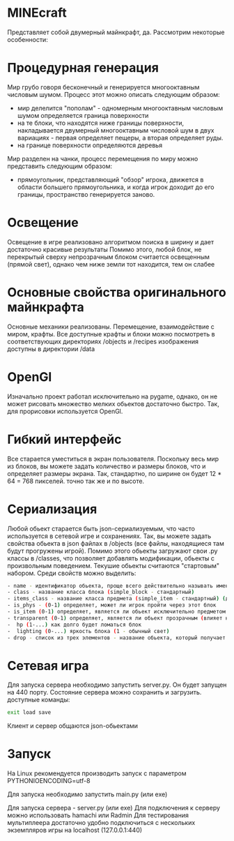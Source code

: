 # MINEcraft
Представляет собой двумерный майнкрафт, да. Рассмотрим некоторые особенности:
# Процедурная генерация
Мир грубо говоря бесконечный и генерируется многооктавным числовым шумом. Процесс этот можно описать следующим образом:
-  мир делелится "пополам" - одномерным многооктавным числовым шумом определяется граница поверхности
-  на те блоки, что находятся ниже границы поверхности, накладывается двумерный многооктавным числовой шум в двух вариациях - первая определяет пещеры, а вторая определяет руды.
-  на границе поверхности определяются деревья

Мир разделен на чанки, процесс перемещения по миру можно представить следующим образом:
-  прямоугольник, представляющий "обзор" игрока, движется в области большего прямоугольника, и когда игрок доходит до его границы, пространство генерируется заново.

# Освещение
Освещение в игре реализовано алгоритмом поиска в ширину и дает достаточно красивые результаты
Помимо этого, любой блок, не перекрытый сверху непрозрачным блоком считается освещенным (прямой свет), однако чем ниже земли тот находится, тем он слабее 

# Основные свойства оригинального майнкрафта 
Основные механики реализованы. Перемещение, взаимодействие с миром, крафты.
Все доступные крафты и блоки можно посмотреть в соответствующих директориях /objects и /recipes
изображения доступны в директории /data

# OpenGl
Изначально проект работал исключительно на pygame, однако, он не может рисовать множество мелких обьектов достаточно быстро. Так, для прорисовки используется OpenGl.

# Гибкий интерфейс
Все старается уместиться в экран пользователя. Поскольку весь мир из блоков, вы можете задать количество и размеры блоков, что и определяет размеры экрана.
Так, стандартно, по ширине он будет 12 * 64 = 768 пикселей. точно так же и по высоте.

# Сериализация

Любой обьект старается быть json-сериализуемым, что часто используется в сетевой игре и сохранениях. Так, вы можете задать свойства обьекта в json файлах в /objects (все файлы, находящиеся там будут прогружены игрой).
Помимо этого обьекты загружают свои .py классы в /classes, что позволяет добавлять модификации, обьекты с произвольным поведением.
Текушие обьекты считаются "стартовым" набором.
Среди свойств можно выделить:
```sh
- name - идентификатор обьекта, проще всего действительно называть именем ('dirt', к примеру)
- class - название класса блока (simple_block - стандартный)
- items_class - название класса предмета (simple_item - стандартный) (да, это разные классы)
- is_phys - (0-1) определяет, может ли игрок пройти через этот блок
- is_item (0-1) определяет, является ли обьект исключительно предметом (нельзя поставить как блок)
- transparent (0-1) определяет, является ли обьект прозрачным (влияет на освещение)
-  hp (1-...) как долго будет ломаться блок
-  lighting (0-...) яркость блока (1 - обычный свет)
- drop - список из трех элементов - название обьекта, который получает игрок когда ломает этот блок - минимальное количество - максимальное количество
```
# Сетевая игра
Для запуска сервера необходимо запустить server.py. Он будет запущен на 440 порту.
Состояние сервера можно сохранить и загрузить.
доступные команды:
```sh
exit load save 
```
Клиент и сервер общаются json-обьектами

# Запуск
На Linux рекомендуется производить запуск с параметром PYTHONIOENCODING=utf-8

Для запуска необходимо запустить main.py (или exe)

Для запуска сервера - server.py (или exe)
Для подключения к серверу можно использовать hamachi или Radmin
Для тестирования мультиплеера достаточно удобно подключиться с нескольких экземпляров игры на localhost (127.0.0.1:440)